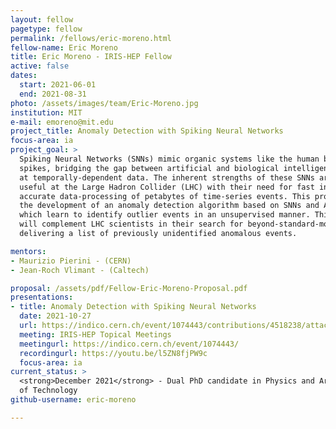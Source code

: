 ```yaml
---
layout: fellow
pagetype: fellow
permalink: /fellows/eric-moreno.html
fellow-name: Eric Moreno
title: Eric Moreno - IRIS-HEP Fellow
active: false
dates:
  start: 2021-06-01
  end: 2021-08-31
photo: /assets/images/team/Eric-Moreno.jpg
institution: MIT
e-mail: emoreno@mit.edu
project_title: Anomaly Detection with Spiking Neural Networks
focus-area: ia
project_goal: >
  Spiking Neural Networks (SNNs) mimic organic systems like the human brain with asynchronous
  spikes, bridging the gap between artificial and biological intelligence and excelling
  at temporally-dependent data. The inherent strengths of these SNNs are extremely
  useful at the Large Hadron Collider (LHC) with their need for fast inference and
  accurate data-processing of petabytes of time-series events. This project involves
  the development of an anomaly detection algorithm based on SNNs and Autoencoders,
  which learn to identify outlier events in an unsupervised manner. This algorithm
  will complement LHC scientists in their search for beyond-standard-model physics,
  delivering a list of previously unidentified anomalous events.

mentors:
- Maurizio Pierini - (CERN)
- Jean-Roch Vlimant - (Caltech)

proposal: /assets/pdf/Fellow-Eric-Moreno-Proposal.pdf
presentations:
- title: Anomaly Detection with Spiking Neural Networks
  date: 2021-10-27
  url: https://indico.cern.ch/event/1074443/contributions/4518238/attachments/2335509/3980722/IRIS_HEP_emoreno.pdf
  meeting: IRIS-HEP Topical Meetings
  meetingurl: https://indico.cern.ch/event/1074443/
  recordingurl: https://youtu.be/l5ZN8fjPW9c
  focus-area: ia
current_status: >
  <strong>December 2021</strong> - Dual PhD candidate in Physics and Artificial Intelligence at Massachusetts Institute
  of Technology
github-username: eric-moreno

---
```


